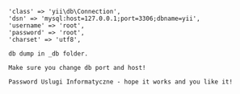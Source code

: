     'class' => 'yii\db\Connection',
    'dsn' => 'mysql:host=127.0.0.1;port=3306;dbname=yii',
    'username' => 'root',
    'password' => 'root',
    'charset' => 'utf8',

    db dump in _db folder. 

    Make sure you change db port and host!
    
    Password Uslugi Informatyczne - hope it works and you like it!